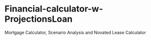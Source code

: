 # Financial-calculator-w-ProjectionsLoan
Mortgage Calculator, Scenario Analysis and Novated Lease Calculator
